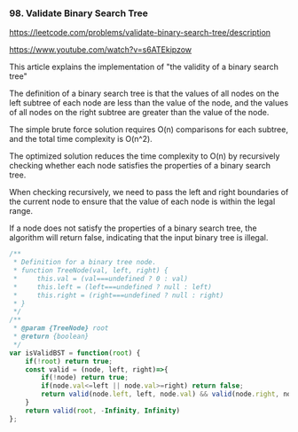 ### 98. Validate Binary Search Tree

https://leetcode.com/problems/validate-binary-search-tree/description

https://www.youtube.com/watch?v=s6ATEkipzow

This article explains the implementation of "the validity of a binary search tree" 

The definition of a binary search tree is that the values of all nodes on the left subtree of each node are less than the value of the node, and the values of all nodes on the right subtree are greater than the value of the node.

The simple brute force solution requires O(n) comparisons for each subtree, and the total time complexity is O(n^2).

The optimized solution reduces the time complexity to O(n) by recursively checking whether each node satisfies the properties of a binary search tree.

When checking recursively, we need to pass the left and right boundaries of the current node to ensure that the value of each node is within the legal range.

If a node does not satisfy the properties of a binary search tree, the algorithm will return false, indicating that the input binary tree is illegal.

```js
/**
 * Definition for a binary tree node.
 * function TreeNode(val, left, right) {
 *     this.val = (val===undefined ? 0 : val)
 *     this.left = (left===undefined ? null : left)
 *     this.right = (right===undefined ? null : right)
 * }
 */
/**
 * @param {TreeNode} root
 * @return {boolean}
 */
var isValidBST = function(root) {
    if(!root) return true;
    const valid = (node, left, right)=>{
        if(!node) return true;
        if(node.val<=left || node.val>=right) return false;
        return valid(node.left, left, node.val) && valid(node.right, node.val, right);
    }
    return valid(root, -Infinity, Infinity)
};
```